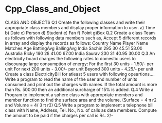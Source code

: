 # Cpp_Class_and_Object
CLASS AND OBJECTS Q.1 Create the following classes and write their appropriate class members and display proper information to user. a) Time b) Date c) Person d) Student e) Fan f) Point g)Box Q.2 Create a class Team as follows with following data members such as, Accept 5 different records in array and display the records as follows: Country Name Player Name  Matches Age BattingAvg BallingAvg India Sachin 295 30 45.51 53.00 Australia Ricky 160 28 41.00 67.00 India Saurav 230 31 40.95 30.00 Q.3 An electricity board charges the following rates to domestic users to discourage large consumption of energy: For the first 30 units - 1.50/- per unit For next 200 units - 3.00/- per unit Beyond 300 units - 4.25/- per unit Create a class ElectricityBill for atleast 5 users with following opeartions…. Write a program to read the name of the user and number of units consumed and print out the charges with names. If the total amount is more than Rs. 500.00 then an additional surcharge of 15% is added.  Q.4 Write a Program to implement a sphere class with appropriate members and member function to find the surface area and the volume. (Surface = 4 π r2 and Volume = 4/ 3 π r3) Q.5 Write a program to implement a telephone bill class with Name, Address, Tel. No., No. of calls as data members. Compute the amount to be paid if the charges per call is Rs. 2/-
